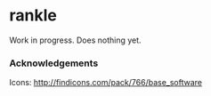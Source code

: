 rankle
======

Work in progress. Does nothing yet.


### Acknowledgements

Icons: http://findicons.com/pack/766/base_software